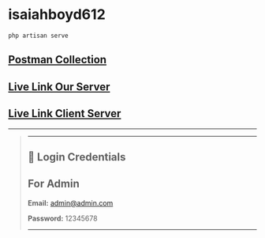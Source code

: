 # isaiahboyd612

```shell
php artisan serve
```

## [Postman Collection](.)

## [Live Link Our Server](.)

## [Live Link Client Server](.)

---

> ---
>
> ## 🔑 Login Credentials
>
>
> ## For Admin
>
> **Email:** <admin@admin.com>
>
> **Password:** 12345678
>
> ---
